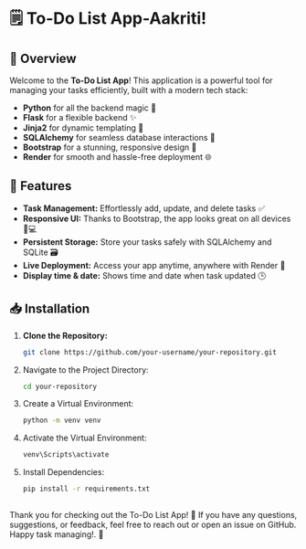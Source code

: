 # 🗒️ To-Do List App-Aakriti!

## 🚀 Overview

Welcome to the **To-Do List App**! This application is a powerful tool for managing your tasks efficiently, built with a modern tech stack:

- **Python** for all the backend magic 🐍
- **Flask** for a flexible backend ✨
- **Jinja2** for dynamic templating 🧩
- **SQLAlchemy** for seamless database interactions 💾
- **Bootstrap** for a stunning, responsive design 🌟
- **Render** for smooth and hassle-free deployment 🌐

## 🔧 Features

- **Task Management:** Effortlessly add, update, and delete tasks ✅
- **Responsive UI:** Thanks to Bootstrap, the app looks great on all devices 📱💻
- **Persistent Storage:** Store your tasks safely with SQLAlchemy and SQLite 🗃️
- **Live Deployment:** Access your app anytime, anywhere with Render 🎉
- **Display time & date:** Shows time and date when task updated 🕒

## 📥 Installation

1. **Clone the Repository:**
   ```bash
   git clone https://github.com/your-username/your-repository.git
   
2. Navigate to the Project Directory:
    ```bash
   cd your-repository

4. Create a Virtual Environment:
    ```bash
   python -m venv venv

6. Activate the Virtual Environment:
    ```bash
    venv\Scripts\activate

8. Install Dependencies:
   ```bash
   pip install -r requirements.txt
  
Thank you for checking out the To-Do List App! 🎉 If you have any questions, suggestions, or feedback, feel free to reach out or open an issue on GitHub. Happy task managing!. 🚀

